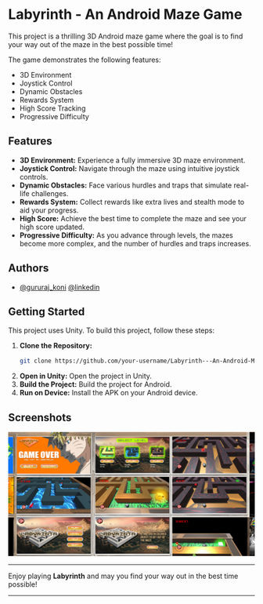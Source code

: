 # Labyrinth - An Android Maze Game

This project is a thrilling 3D Android maze game where the goal is to find your way out of the maze in the best possible time!

The game demonstrates the following features:

- 3D Environment
- Joystick Control
- Dynamic Obstacles
- Rewards System
- High Score Tracking
- Progressive Difficulty

## Features

- **3D Environment:** Experience a fully immersive 3D maze environment.
- **Joystick Control:** Navigate through the maze using intuitive joystick controls.
- **Dynamic Obstacles:** Face various hurdles and traps that simulate real-life challenges.
- **Rewards System:** Collect rewards like extra lives and stealth mode to aid your progress.
- **High Score:** Achieve the best time to complete the maze and see your high score updated.
- **Progressive Difficulty:** As you advance through levels, the mazes become more complex, and the number of hurdles and traps increases.


## Authors

- [@gururaj_koni](https://www.github.com/gururajkoni04) [@linkedin](https://www.linkedin.com/in/gururajkoni/)

## Getting Started

This project uses Unity. To build this project, follow these steps:

1. **Clone the Repository:**
   ```bash
   git clone https://github.com/your-username/Labyrinth---An-Android-Maze-Game.git
   ```
2. **Open in Unity:** Open the project in Unity.
3. **Build the Project:** Build the project for Android.
4. **Run on Device:** Install the APK on your Android device.

## Screenshots

![App Screenshot](./laybrinth.png)

---

Enjoy playing **Labyrinth** and may you find your way out in the best time possible!

---

